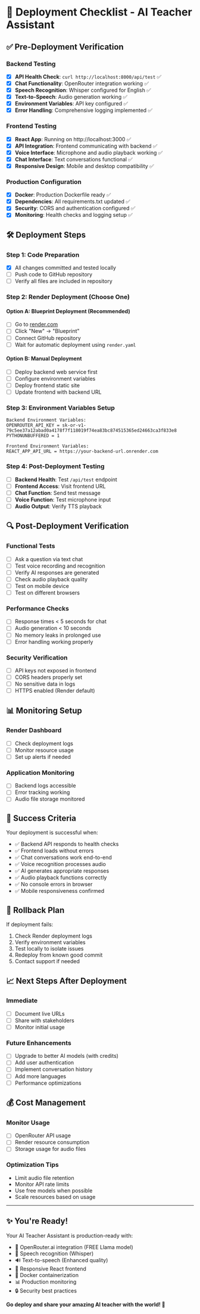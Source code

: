 # 🚀 Deployment Checklist - AI Teacher Assistant

## ✅ Pre-Deployment Verification

### Backend Testing
- [x] **API Health Check**: `curl http://localhost:8000/api/test` ✅
- [x] **Chat Functionality**: OpenRouter integration working ✅
- [x] **Speech Recognition**: Whisper configured for English ✅
- [x] **Text-to-Speech**: Audio generation working ✅
- [x] **Environment Variables**: API key configured ✅
- [x] **Error Handling**: Comprehensive logging implemented ✅

### Frontend Testing
- [x] **React App**: Running on http://localhost:3000 ✅
- [x] **API Integration**: Frontend communicating with backend ✅
- [x] **Voice Interface**: Microphone and audio playback working ✅
- [x] **Chat Interface**: Text conversations functional ✅
- [x] **Responsive Design**: Mobile and desktop compatibility ✅

### Production Configuration
- [x] **Docker**: Production Dockerfile ready ✅
- [x] **Dependencies**: All requirements.txt updated ✅
- [x] **Security**: CORS and authentication configured ✅
- [x] **Monitoring**: Health checks and logging setup ✅

## 🛠 Deployment Steps

### Step 1: Code Preparation
- [x] All changes committed and tested locally
- [ ] Push code to GitHub repository
- [ ] Verify all files are included in repository

### Step 2: Render Deployment (Choose One)

#### Option A: Blueprint Deployment (Recommended)
- [ ] Go to [render.com](https://render.com)
- [ ] Click "New" → "Blueprint"
- [ ] Connect GitHub repository
- [ ] Wait for automatic deployment using `render.yaml`

#### Option B: Manual Deployment
- [ ] Deploy backend web service first
- [ ] Configure environment variables
- [ ] Deploy frontend static site
- [ ] Update frontend with backend URL

### Step 3: Environment Variables Setup
```
Backend Environment Variables:
OPENROUTER_API_KEY = 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
PYTHONUNBUFFERED = 1

Frontend Environment Variables:
REACT_APP_API_URL = https://your-backend-url.onrender.com
```

### Step 4: Post-Deployment Testing
- [ ] **Backend Health**: Test `/api/test` endpoint
- [ ] **Frontend Access**: Visit frontend URL
- [ ] **Chat Function**: Send test message
- [ ] **Voice Function**: Test microphone input
- [ ] **Audio Output**: Verify TTS playback

## 🔍 Post-Deployment Verification

### Functional Tests
- [ ] Ask a question via text chat
- [ ] Test voice recording and recognition
- [ ] Verify AI responses are generated
- [ ] Check audio playback quality
- [ ] Test on mobile device
- [ ] Test on different browsers

### Performance Checks
- [ ] Response times < 5 seconds for chat
- [ ] Audio generation < 10 seconds
- [ ] No memory leaks in prolonged use
- [ ] Error handling working properly

### Security Verification
- [ ] API keys not exposed in frontend
- [ ] CORS headers properly set
- [ ] No sensitive data in logs
- [ ] HTTPS enabled (Render default)

## 📊 Monitoring Setup

### Render Dashboard
- [ ] Check deployment logs
- [ ] Monitor resource usage
- [ ] Set up alerts if needed

### Application Monitoring
- [ ] Backend logs accessible
- [ ] Error tracking working
- [ ] Audio file storage monitored

## 🎯 Success Criteria

Your deployment is successful when:
- ✅ Backend API responds to health checks
- ✅ Frontend loads without errors
- ✅ Chat conversations work end-to-end
- ✅ Voice recognition processes audio
- ✅ AI generates appropriate responses
- ✅ Audio playback functions correctly
- ✅ No console errors in browser
- ✅ Mobile responsiveness confirmed

## 🚨 Rollback Plan

If deployment fails:
1. Check Render deployment logs
2. Verify environment variables
3. Test locally to isolate issues
4. Redeploy from known good commit
5. Contact support if needed

## 📈 Next Steps After Deployment

### Immediate
- [ ] Document live URLs
- [ ] Share with stakeholders
- [ ] Monitor initial usage

### Future Enhancements
- [ ] Upgrade to better AI models (with credits)
- [ ] Add user authentication
- [ ] Implement conversation history
- [ ] Add more languages
- [ ] Performance optimizations

## 💰 Cost Management

### Monitor Usage
- [ ] OpenRouter API usage
- [ ] Render resource consumption
- [ ] Storage usage for audio files

### Optimization Tips
- Limit audio file retention
- Monitor API rate limits
- Use free models when possible
- Scale resources based on usage

---

## ✨ You're Ready!

Your AI Teacher Assistant is production-ready with:
- 🤖 OpenRouter.ai integration (FREE Llama model)
- 🎤 Speech recognition (Whisper)
- 🔊 Text-to-speech (Enhanced quality)
- 📱 Responsive React frontend
- 🐳 Docker containerization
- 📊 Production monitoring
- 🔒 Security best practices

**Go deploy and share your amazing AI teacher with the world! 🌟** 